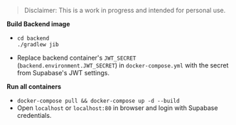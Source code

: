 > Disclaimer: This is a work in progress and intended for personal use.

**Build Backend image**

- ```shell
  cd backend
  ./gradlew jib
  ```
- Replace backend container's `JWT_SECRET` (`backend.environment.JWT_SECRET`) in `docker-compose.yml` with the secret
  from Supabase's JWT settings.

**Run all containers**

- ```docker-compose pull && docker-compose up -d --build```
- Open `localhost` or `localhost:80` in browser and login with Supabase credentials.



